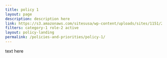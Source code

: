 ```yaml
---
title: policy 1
layout: page
description: description here
link: https://s3.amazonaws.com/sitesusa/wp-content/uploads/sites/1151/2017/05/CIO-Council-State-of-Federal-IT-Report-January-2017-1.pdf
filters: category-1 role-2 active
layout: policy-landing
permalink: /policies-and-priorities/policy-1/
---
```

text here
